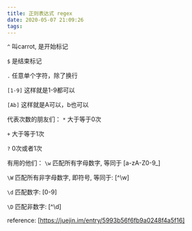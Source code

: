 ```yaml
---
title: 正则表达式 regex 
date: 2020-05-07 21:09:26
tags:
---
```


`^` 叫carrot, 是开始标记

`$` 是结束标记

`.` 任意单个字符，除了换行

`[1-9]` 这样就是1-9都可以

`[Ab]` 这样就是A可以，b也可以

代表次数的朋友们：
`*` 大于等于0次

`+` 大于等于1次

`?` 0次或者1次

有用的他们：
`\w` 匹配所有字母数字, 等同于 [a-zA-Z0-9_]

`\W` 匹配所有非字母数字, 即符号, 等同于: [^\w]

`\d` 匹配数字: [0-9]

`\D` 匹配非数字: [^\d]

reference: [https://juejin.im/entry/5993b56f6fb9a0248f4a5f16]